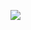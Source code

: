 [<img src="https://capsule-render.vercel.app/api?type=waving&height=300&color=gradient&text=시리우스&fontAlignY=40" />](https://capsule-render.vercel.app/api?type=waving&height=300&color=gradient&text=시리우스&fontAlignY=40)

